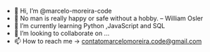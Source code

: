 - 👋 Hi, I’m @marcelo-moreira-code
- 👀 No man is really happy or safe without a hobby. – William Osler
- 🌱 I’m currently learning Python ,JavaScript and SQL 
- 💞️ I’m looking to collaborate on ...
- 📫 How to reach me -> contatomarcelomoreira.code@gmail.com

<!---
marcelo-moreira-code/marcelo-moreira-code is a ✨ special ✨ repository because its `README.md` (this file) appears on your GitHub profile.
You can click the Preview link to take a look at your changes.
--->
